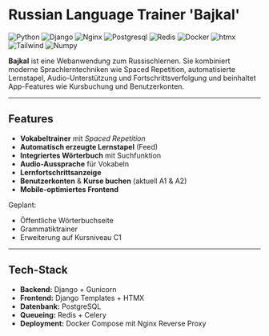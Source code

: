 # Russian Language Trainer 'Bajkal'

![Python](https://img.shields.io/badge/Python-FFD43B?style=flat-square&logo=python&logoColor=blue)
![Django](https://img.shields.io/badge/Django-092E20?style=flat-square&logo=django&logoColor=green)
![Nginx](https://img.shields.io/badge/Nginx-009639?style=flat-square&logo=nginx&logoColor=white)
![Postgresql](https://img.shields.io/badge/PostgreSQL-316192?style=flat-square&logo=postgresql&logoColor=white)
![Redis](https://img.shields.io/badge/redis-%23DD0031.svg?&style=flat-square&logo=redis&logoColor=white)
![Docker](https://img.shields.io/badge/Docker%20Compose-2496ED?style=flat-square&logo=docker&logoColor=white)
![htmx](https://img.shields.io/badge/%3C/%3E%20htmx-3D72D7?style=flat-square&logo=mysl&logoColor=white)
![Tailwind](https://img.shields.io/badge/Tailwind_CSS-38B2AC?style=flat-square&logo=tailwind-css&logoColor=white)
![Numpy](https://img.shields.io/badge/Numpy-777BB4?style=flat-square&logo=numpy&logoColor=white)

**Bajkal** ist eine Webanwendung zum Russischlernen. Sie kombiniert moderne Sprachlerntechniken wie Spaced Repetition, automatisierte Lernstapel, Audio-Unterstützung und Fortschrittsverfolgung und beinhaltet App-Features wie Kursbuchung und Benutzerkonten.

---

## Features

- **Vokabeltrainer** mit _Spaced Repetition_
- **Automatisch erzeugte Lernstapel** (Feed)
- **Integriertes Wörterbuch** mit Suchfunktion
- **Audio-Aussprache** für Vokabeln
- **Lernfortschrittsanzeige**
- **Benutzerkonten** & **Kurse buchen** (aktuell A1 & A2)
- **Mobile-optimiertes Frontend**

Geplant:

- Öffentliche Wörterbuchseite
- Grammatiktrainer
- Erweiterung auf Kursniveau C1

---

## Tech-Stack

- **Backend:** Django + Gunicorn
- **Frontend:** Django Templates + HTMX
- **Datenbank:** PostgreSQL
- **Queueing:** Redis + Celery
- **Deployment:** Docker Compose mit Nginx Reverse Proxy

